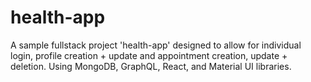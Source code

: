 # health-app

A sample fullstack project 'health-app' designed to allow for individual login, profile creation + update and appointment creation, update + deletion. Using MongoDB, GraphQL, React, and Material UI libraries.
